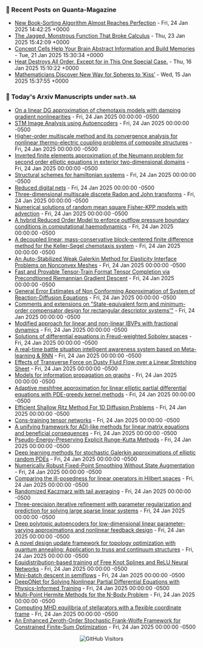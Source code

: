 ### 📝 Recent Posts on Quanta-Magazine
<!-- quanta starts -->
* <a href="https://www.quantamagazine.org/new-book-sorting-algorithm-almost-reaches-perfection-20250124/">New Book-Sorting Algorithm Almost Reaches Perfection</a> - Fri, 24 Jan 2025 14:42:25 +0000
* <a href="https://www.quantamagazine.org/the-jagged-monstrous-function-that-broke-calculus-20250123/">The Jagged, Monstrous Function That Broke Calculus</a> - Thu, 23 Jan 2025 15:42:09 +0000
* <a href="https://www.quantamagazine.org/concept-cells-help-your-brain-abstract-information-and-build-memories-20250121/">Concept Cells Help Your Brain Abstract Information and Build Memories</a> - Tue, 21 Jan 2025 15:30:34 +0000
* <a href="https://www.quantamagazine.org/heat-destroys-all-order-except-for-in-this-one-special-case-20250116/">Heat Destroys All Order. Except for in This One Special Case.</a> - Thu, 16 Jan 2025 15:10:22 +0000
* <a href="https://www.quantamagazine.org/mathematicians-discover-new-way-for-spheres-to-kiss-20250115/">Mathematicians Discover New Way for Spheres to ‘Kiss’</a> - Wed, 15 Jan 2025 15:37:55 +0000
<!-- quanta ends -->


### 📝 Today's Arxiv Manuscripts under ``math.NA``
<!-- arxiv-math-na starts -->
* <a href="https://arxiv.org/abs/2501.13216">On a linear DG approximation of chemotaxis models with damping gradient nonlinearities</a> - Fri, 24 Jan 2025 00:00:00 -0500
* <a href="https://arxiv.org/abs/2501.13283">STM Image Analysis using Autoencoders</a> - Fri, 24 Jan 2025 00:00:00 -0500
* <a href="https://arxiv.org/abs/2501.13425">Higher-order multiscale method and its convergence analysis for nonlinear thermo-electric coupling problems of composite structures</a> - Fri, 24 Jan 2025 00:00:00 -0500
* <a href="https://arxiv.org/abs/2501.13506">Inverted finite elements approximation of the Neumann problem for second order elliptic equations in exterior two-dimensional domains</a> - Fri, 24 Jan 2025 00:00:00 -0500
* <a href="https://arxiv.org/abs/2501.13515">Structural schemes for hamiltonian systems</a> - Fri, 24 Jan 2025 00:00:00 -0500
* <a href="https://arxiv.org/abs/2501.13659">Reduced digital nets</a> - Fri, 24 Jan 2025 00:00:00 -0500
* <a href="https://arxiv.org/abs/2501.13664">Three-dimensional multiscale discrete Radon and John transforms</a> - Fri, 24 Jan 2025 00:00:00 -0500
* <a href="https://arxiv.org/abs/2501.13685">Numerical solutions of random mean square Fisher-KPP models with advection</a> - Fri, 24 Jan 2025 00:00:00 -0500
* <a href="https://arxiv.org/abs/2501.13768">A hybrid Reduced Order Model to enforce outflow pressure boundary conditions in computational haemodynamics</a> - Fri, 24 Jan 2025 00:00:00 -0500
* <a href="https://arxiv.org/abs/2501.13781">A decoupled linear, mass-conservative block-centered finite difference method for the Keller-Segel chemotaxis system</a> - Fri, 24 Jan 2025 00:00:00 -0500
* <a href="https://arxiv.org/abs/2501.13822">An Auto-Stabilized Weak Galerkin Method for Elasticity Interface Problems on Nonconvex Meshes</a> - Fri, 24 Jan 2025 00:00:00 -0500
* <a href="https://arxiv.org/abs/2501.13385">Fast and Provable Tensor-Train Format Tensor Completion via Precondtioned Riemannian Gradient Descent</a> - Fri, 24 Jan 2025 00:00:00 -0500
* <a href="https://arxiv.org/abs/2501.13423">General Error Estimates of Non Conforming Approximation of System of Reaction-Diffusion Equations</a> - Fri, 24 Jan 2025 00:00:00 -0500
* <a href="https://arxiv.org/abs/2501.13445">Comments and extensions on "State-equivalent form and minimum-order compensator design for rectangular descriptor systems'"</a> - Fri, 24 Jan 2025 00:00:00 -0500
* <a href="https://arxiv.org/abs/2501.13471">Modified approach for linear and non-linear IBVPs with fractional dynamics</a> - Fri, 24 Jan 2025 00:00:00 -0500
* <a href="https://arxiv.org/abs/2501.13672">Solutions of differential equations in Freud-weighted Sobolev spaces</a> - Fri, 24 Jan 2025 00:00:00 -0500
* <a href="https://arxiv.org/abs/2501.13704">A real-time battle situation intelligent awareness system based on Meta-learning & RNN</a> - Fri, 24 Jan 2025 00:00:00 -0500
* <a href="https://arxiv.org/abs/2501.13853">Effects of Transverse Force on Dusty Fluid Flow over a Linear Stretching Sheet</a> - Fri, 24 Jan 2025 00:00:00 -0500
* <a href="https://arxiv.org/abs/2201.07577">Models for information propagation on graphs</a> - Fri, 24 Jan 2025 00:00:00 -0500
* <a href="https://arxiv.org/abs/2207.13971">Adaptive meshfree approximation for linear elliptic partial differential equations with PDE-greedy kernel methods</a> - Fri, 24 Jan 2025 00:00:00 -0500
* <a href="https://arxiv.org/abs/2404.17750">Efficient Shallow Ritz Method For 1D Diffusion Problems</a> - Fri, 24 Jan 2025 00:00:00 -0500
* <a href="https://arxiv.org/abs/2405.09005">Cons-training tensor networks</a> - Fri, 24 Jan 2025 00:00:00 -0500
* <a href="https://arxiv.org/abs/2406.13477">A unifying framework for ADI-like methods for linear matrix equations and beneficial consequences</a> - Fri, 24 Jan 2025 00:00:00 -0500
* <a href="https://arxiv.org/abs/2407.15365">Pseudo-Energy-Preserving Explicit Runge-Kutta Methods</a> - Fri, 24 Jan 2025 00:00:00 -0500
* <a href="https://arxiv.org/abs/2409.08063">Deep learning methods for stochastic Galerkin approximations of elliptic random PDEs</a> - Fri, 24 Jan 2025 00:00:00 -0500
* <a href="https://arxiv.org/abs/2409.20004">Numerically Robust Fixed-Point Smoothing Without State Augmentation</a> - Fri, 24 Jan 2025 00:00:00 -0500
* <a href="https://arxiv.org/abs/2410.17729">Comparing the ill-posedness for linear operators in Hilbert spaces</a> - Fri, 24 Jan 2025 00:00:00 -0500
* <a href="https://arxiv.org/abs/2411.19877">Randomized Kaczmarz with tail averaging</a> - Fri, 24 Jan 2025 00:00:00 -0500
* <a href="https://arxiv.org/abs/2501.04229">Three-precision iterative refinement with parameter regularization and prediction for solving large sparse linear systems</a> - Fri, 24 Jan 2025 00:00:00 -0500
* <a href="https://arxiv.org/abs/2403.18044">Deep polytopic autoencoders for low-dimensional linear parameter-varying approximations and nonlinear feedback design</a> - Fri, 24 Jan 2025 00:00:00 -0500
* <a href="https://arxiv.org/abs/2406.18833">A novel design update framework for topology optimization with quantum annealing: Application to truss and continuum structures</a> - Fri, 24 Jan 2025 00:00:00 -0500
* <a href="https://arxiv.org/abs/2407.02153">Equidistribution-based training of Free Knot Splines and ReLU Neural Networks</a> - Fri, 24 Jan 2025 00:00:00 -0500
* <a href="https://arxiv.org/abs/2407.07556">Mini-batch descent in semiflows</a> - Fri, 24 Jan 2025 00:00:00 -0500
* <a href="https://arxiv.org/abs/2410.04344">DeepONet for Solving Nonlinear Partial Differential Equations with Physics-Informed Training</a> - Fri, 24 Jan 2025 00:00:00 -0500
* <a href="https://arxiv.org/abs/2410.17311">Multi-Point Hermite Methods for the N-Body Problem</a> - Fri, 24 Jan 2025 00:00:00 -0500
* <a href="https://arxiv.org/abs/2410.17595">Computing MHD equilibria of stellarators with a flexible coordinate frame</a> - Fri, 24 Jan 2025 00:00:00 -0500
* <a href="https://arxiv.org/abs/2501.07201">An Enhanced Zeroth-Order Stochastic Frank-Wolfe Framework for Constrained Finite-Sum Optimization</a> - Fri, 24 Jan 2025 00:00:00 -0500
<!-- arxiv-math-na ends -->

<div align="center">
  
![GitHub Visitors](https://api.visitorbadge.io/api/visitors?path=https%3A%2F%2Fgithub.com%2Flowrank&label=profile%20views&labelColor=%231e1e2e&countColor=%23cba6f7)



</div>
